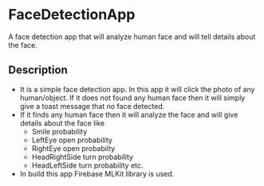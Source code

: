 # FaceDetectionApp
A face detection app that will analyze human face and will tell details about the face.
## Description
* It is a simple face detection app. In this app it will click the photo of any human/object. If it does not found any human face then it will simply give a toast message that no face detected.
* If it finds any human face then it will analyze the face and will give details about the face like
     * Smile probability 
     * LeftEye open probability
     * RightEye open probabilty
     * HeadRightSide turn probability
     * HeadLeftSide turn probability etc.
* In build this app Firebase MLKit library is used.

